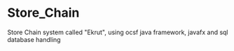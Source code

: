 # Store_Chain
Store Chain system called "Ekrut", using ocsf java framework, javafx and sql database handling
